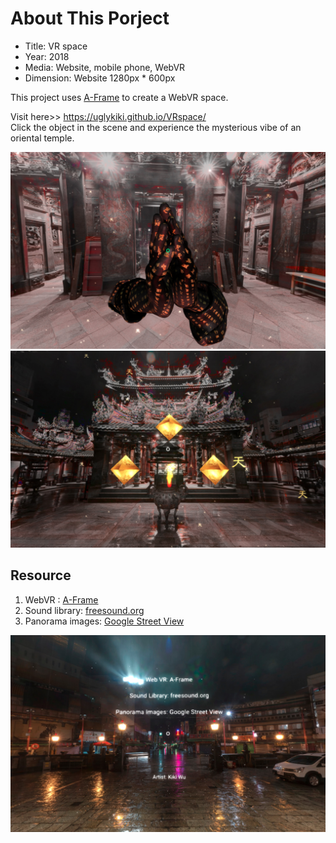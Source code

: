 # About This Porject
- Title: VR space
- Year: 2018
- Media: Website, mobile phone, WebVR
- Dimension: Website 1280px * 600px


This project uses [A-Frame](http://aframe.io) to create a WebVR space.

Visit here>> https://uglykiki.github.io/VRspace/
<br> Click the object in the scene and experience the mysterious vibe of an oriental temple.

![screenshot](/assets/screenshot/vr-screenshot.png)
![screenshot](/assets/screenshot/vr-screenshot2.png)

## Resource
1. WebVR : [A-Frame](http://aframe.io)
2. Sound library: [freesound.org](https://freesound.org/)
3. Panorama images: [Google Street View](https://svd360.istreetview.com/)

![screenshot](/assets/screenshot/vr-screenshot3.png)



